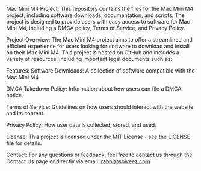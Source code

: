 Mac Mini M4 Project:
This repository contains the files for the Mac Mini M4 project, including software downloads, documentation, and scripts. The project is designed to provide users with easy access to software for Mac Mini M4, including a DMCA policy, Terms of Service, and Privacy Policy.

Project Overview:
The Mac Mini M4 project aims to offer a streamlined and efficient experience for users looking for software to download and install on their Mac Mini M4. This project is hosted on GitHub and includes a variety of resources, including important legal documents such as:

Features:
Software Downloads: A collection of software compatible with the Mac Mini M4.

DMCA Takedown Policy: Information about how users can file a DMCA notice.

Terms of Service: Guidelines on how users should interact with the website and its content.

Privacy Policy: How user data is collected, stored, and used.

License:
This project is licensed under the MIT License - see the LICENSE file for details.

Contact:
For any questions or feedback, feel free to contact us through the Contact Us page or directly via email: rabbi@solveez.com
